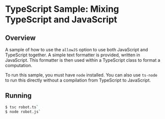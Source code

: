 # TypeScript Sample: Mixing TypeScript and JavaScript

## Overview 

A sample of how to use the `allowJS` option to use both JavaScript and TypeScript together.
A simple text formatter is provided, written in JavaScript. This formatter is then used
within a TypeScript class to format a computation.

To run this sample, you must have `node` installed. You can also use `ts-node` to run this directly
without a compilation from TypeScript to JavaScript.

## Running 

```bash
$ tsc robot.ts`
$ node robot.js`
```
